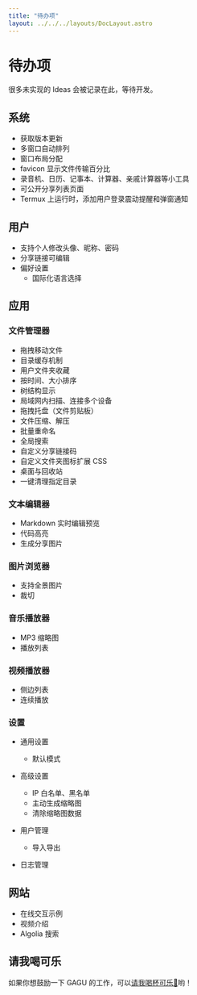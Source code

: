```yaml
---
title: "待办项"
layout: ../../../layouts/DocLayout.astro
---
```


# 待办项

很多未实现的 Ideas 会被记录在此，等待开发。

## 系统

- 获取版本更新
- 多窗口自动排列
- 窗口布局分配
- favicon 显示文件传输百分比
- 录音机、日历、记事本、计算器、亲戚计算器等小工具
- 可公开分享列表页面
- Termux 上运行时，添加用户登录震动提醒和弹窗通知

## 用户

- 支持个人修改头像、昵称、密码
- 分享链接可编辑
- 偏好设置
  - 国际化语言选择

## 应用

### 文件管理器

- 拖拽移动文件
- 目录缓存机制
- 用户文件夹收藏
- 按时间、大小排序
- 树结构显示
- 局域网内扫描、连接多个设备
- 拖拽托盘（文件剪贴板）
- 文件压缩、解压
- 批量重命名
- 全局搜索
- 自定义分享链接码
- 自定义文件夹图标扩展 CSS
- 桌面与回收站
- 一键清理指定目录

### 文本编辑器

- Markdown 实时编辑预览
- 代码高亮
- 生成分享图片

### 图片浏览器

- 支持全景图片
- 裁切

### 音乐播放器

- MP3 缩略图
- 播放列表

### 视频播放器

- 侧边列表
- 连续播放

### 设置

- 通用设置
  - 默认模式

- 高级设置
  - IP 白名单、黑名单
  - 主动生成缩略图
  - 清除缩略图数据

- 用户管理
  -  导入导出

- 日志管理

## 网站

- 在线交互示例
- 视频介绍
- Algolia 搜索

## 请我喝可乐

如果你想鼓励一下 GAGU 的工作，可以[请我喝杯可乐🥤](https://jisuowei.com/cola?from=gagu)哟！
